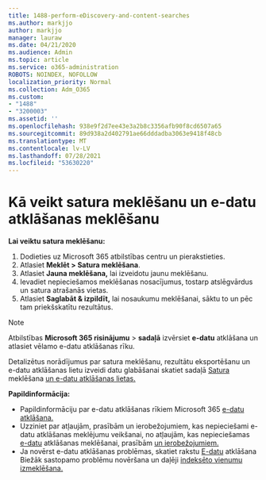 ```yaml
---
title: 1488-perform-eDiscovery-and-content-searches
ms.author: markjjo
author: markjjo
manager: lauraw
ms.date: 04/21/2020
ms.audience: Admin
ms.topic: article
ms.service: o365-administration
ROBOTS: NOINDEX, NOFOLLOW
localization_priority: Normal
ms.collection: Adm_O365
ms.custom:
- "1488"
- "3200003"
ms.assetid: ''
ms.openlocfilehash: 938e9f2d7ee43e3a2b8c3356afb90f8cd6507a65
ms.sourcegitcommit: 89d938a2d402791ae66dddadba3063e9418f48cb
ms.translationtype: MT
ms.contentlocale: lv-LV
ms.lasthandoff: 07/28/2021
ms.locfileid: "53630220"
---
```

# <a name="how-to-perform-content-searches-and-ediscovery-searches"></a>Kā veikt satura meklēšanu un e-datu atklāšanas meklēšanu

**Lai veiktu satura meklēšanu:**

1. Dodieties uz Microsoft 365 atbilstības centru un pierakstieties.
2. Atlasiet **Meklēt > Satura meklēšana**.
3. Atlasiet **Jauna meklēšana,** lai izveidotu jaunu meklēšanu.
4. Ievadiet nepieciešamos meklēšanas nosacījumus, tostarp atslēgvārdus un satura atrašanās vietas.
5. Atlasiet **Saglabāt & izpildīt,** lai nosaukumu meklēšanai, sāktu to un pēc tam priekšskatītu rezultātus.

> [!NOTE]
> Atbilstības **Microsoft 365 risinājumu**  >  **sadaļā** izvērsiet **e-datu** atklāšana un atlasiet vēlamo e-datu atklāšanas rīku.

Detalizētus norādījumus par satura meklēšanu, rezultātu eksportēšanu un e-datu atklāšanas lietu izveidi datu glabāšanai skatiet sadaļā [Satura](/microsoft-365/compliance/content-search) meklēšana [un e-datu atklāšanas lietas.](/microsoft-365/compliance/ediscovery-cases)

**Papildinformācija:**

- Papildinformāciju par e-datu atklāšanas rīkiem Microsoft 365 [e-datu atklāšana.](/microsoft-365/compliance/ediscovery)
- Uzziniet par atļaujām, prasībām un ierobežojumiem, kas nepieciešami e-datu atklāšanas meklējumu veikšanai, no atļaujām, kas nepieciešamas [e-datu](/microsoft-365/compliance/assign-ediscovery-permissions) atklāšanas meklēšanai, prasībām [un ierobežojumiem.](/microsoft-365/compliance/limits-for-content-search)
- Ja novērst e-datu atklāšanas problēmas, skatiet rakstu [E-datu](/microsoft-365/compliance/ediscovery-troubleshooting-common-issues) atklāšana Biežāk sastopamo problēmu novēršana un daļēji [indeksēto vienumu izmeklēšana.](/microsoft-365/compliance/investigating-partially-indexed-items-in-ediscovery)

